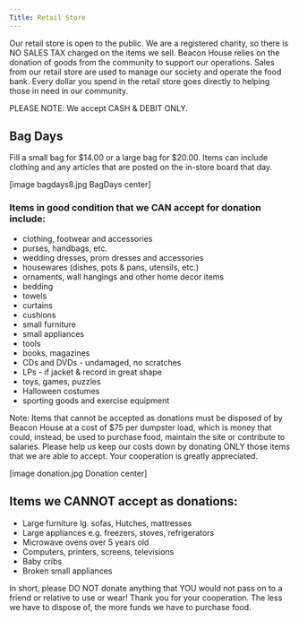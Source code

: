 ```yaml
---
Title: Retail Store
---
```


Our retail store is open to the public. We are a registered charity, so there is NO SALES TAX charged on the items we sell. Beacon House relies on the donation of goods from the community to support our operations. Sales from our retail store are used to manage our society and operate the food bank. Every dollar you spend in the retail store goes directly to helping those in need in our community. 

PLEASE NOTE: We accept CASH & DEBIT ONLY.

## Bag Days

Fill a small bag for $14.00 or a large bag for $20.00. Items can include clothing and any articles that are posted on the in-store board that day.

[image bagdays8.jpg BagDays center]


### Items in good condition that we CAN accept for donation include:

* clothing, footwear and accessories
* purses, handbags, etc.
* wedding dresses, prom dresses and accessories
* housewares (dishes, pots & pans, utensils, etc.)
* ornaments, wall hangings and other home decor items
* bedding
* towels
* curtains
* cushions
* small furniture
* small appliances
* tools
* books, magazines
* CDs and DVDs - undamaged, no scratches
* LPs - if jacket & record in great shape
* toys, games, puzzles
* Halloween costumes
* sporting goods and exercise equipment

Note: Items that cannot be accepted as donations must be disposed of by Beacon House at a cost of $75 per dumpster load, which is money that could, instead, be used to purchase food, maintain the site or contribute to salaries. Please help us keep our costs down by donating ONLY those items that we are able to accept. Your cooperation is greatly appreciated.

[image donation.jpg Donation center]

## Items we CANNOT accept as donations:

* Large furniture lg. sofas, Hutches, mattresses
* Large appliances e.g. freezers, stoves, refrigerators
* Microwave ovens over 5 years old
* Computers, printers, screens, televisions
* Baby cribs
* Broken small appliances

In short, please DO NOT donate anything that YOU would not pass on to a friend or relative to use or wear! Thank you for your cooperation. The less we have to dispose of, the more funds we have to purchase food.
